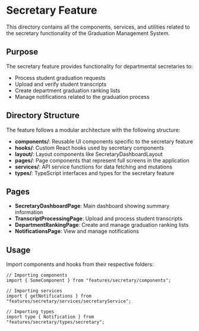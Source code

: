 # Secretary Feature

This directory contains all the components, services, and utilities related to the secretary functionality of the Graduation Management System.

## Purpose

The secretary feature provides functionality for departmental secretaries to:

- Process student graduation requests
- Upload and verify student transcripts
- Create department graduation ranking lists
- Manage notifications related to the graduation process

## Directory Structure

The feature follows a modular architecture with the following structure:

- **components/**: Reusable UI components specific to the secretary feature
- **hooks/**: Custom React hooks used by secretary components
- **layout/**: Layout components like SecretaryDashboardLayout
- **pages/**: Page components that represent full screens in the application
- **services/**: API service functions for data fetching and mutations
- **types/**: TypeScript interfaces and types for the secretary feature

## Pages

- **SecretaryDashboardPage**: Main dashboard showing summary information
- **TranscriptProcessingPage**: Upload and process student transcripts
- **DepartmentRankingPage**: Create and manage graduation ranking lists
- **NotificationsPage**: View and manage notifications

## Usage

Import components and hooks from their respective folders:

```tsx
// Importing components
import { SomeComponent } from "features/secretary/components";

// Importing services
import { getNotifications } from "features/secretary/services/secretaryService";

// Importing types
import type { Notification } from "features/secretary/types/secretary";
```
